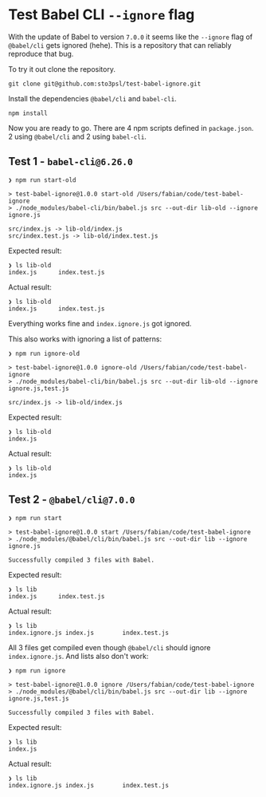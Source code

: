 # Test Babel CLI `--ignore` flag

With the update of Babel to version `7.0.0` it seems like the `--ignore` flag of `@babel/cli` gets ignored (hehe). This is a repository that can reliably reproduce that bug.

To try it out clone the repository.

```
git clone git@github.com:sto3psl/test-babel-ignore.git
```

Install the dependencies `@babel/cli` and `babel-cli`.

```
npm install
```

Now you are ready to go. There are 4 npm scripts defined in `package.json`. 2 using `@babel/cli` and 2 using `babel-cli`.

## Test 1 - `babel-cli@6.26.0`

```
❯ npm run start-old

> test-babel-ignore@1.0.0 start-old /Users/fabian/code/test-babel-ignore
> ./node_modules/babel-cli/bin/babel.js src --out-dir lib-old --ignore ignore.js

src/index.js -> lib-old/index.js
src/index.test.js -> lib-old/index.test.js
```

Expected result: 

```
❯ ls lib-old
index.js      index.test.js
```

Actual result:

```
❯ ls lib-old
index.js      index.test.js
```

Everything works fine and `index.ignore.js` got ignored.

This also works with ignoring a list of patterns:

```
❯ npm run ignore-old

> test-babel-ignore@1.0.0 ignore-old /Users/fabian/code/test-babel-ignore
> ./node_modules/babel-cli/bin/babel.js src --out-dir lib-old --ignore ignore.js,test.js

src/index.js -> lib-old/index.js
```

Expected result: 

```
❯ ls lib-old
index.js
```

Actual result:

```
❯ ls lib-old
index.js
```

## Test 2 - `@babel/cli@7.0.0`

```
❯ npm run start

> test-babel-ignore@1.0.0 start /Users/fabian/code/test-babel-ignore
> ./node_modules/@babel/cli/bin/babel.js src --out-dir lib --ignore ignore.js

Successfully compiled 3 files with Babel.
```

Expected result: 

```
❯ ls lib
index.js      index.test.js
```

Actual result:

```
❯ ls lib
index.ignore.js index.js        index.test.js
```

All 3 files get compiled even though `@babel/cli` should ignore `index.ignore.js`. And lists also don't work:

```
❯ npm run ignore

> test-babel-ignore@1.0.0 ignore /Users/fabian/code/test-babel-ignore
> ./node_modules/@babel/cli/bin/babel.js src --out-dir lib --ignore ignore.js,test.js

Successfully compiled 3 files with Babel.
```

Expected result: 

```
❯ ls lib
index.js
```

Actual result:

```
❯ ls lib
index.ignore.js index.js        index.test.js
```
